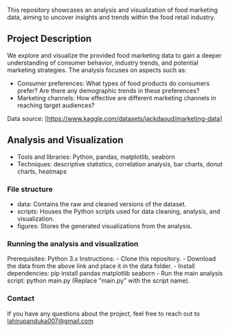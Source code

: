 This repository showcases an analysis and visualization of food marketing data, aiming to uncover insights and trends within the food retail industry.

## Project Description

We explore and visualize the provided food marketing data to gain a deeper understanding of consumer behavior, industry trends, and potential marketing strategies. The analysis focuses on aspects such as:

- Consumer preferences: What types of food products do consumers prefer? Are there any demographic trends in these preferences?
- Marketing channels: How effective are different marketing channels in reaching target audiences?

Data source: [https://www.kaggle.com/datasets/jackdaoud/marketing-data]

## Analysis and Visualization

- Tools and libraries: Python, pandas, matplotlib, seaborn
- Techniques: descriptive statistics, correlation analysis, bar charts, donut charts, heatmaps

### File structure

  - data: Contains the raw and cleaned versions of the dataset.
  - scripts: Houses the Python scripts used for data cleaning, analysis, and visualization.
  - figures: Stores the generated visualizations from the analysis.

### Running the analysis and visualization

Prerequisites: Python 3.x
Instructions: 
    - Clone this repository.
    - Download the data from the above link and place it in the data folder.
    - Install dependencies: pip install pandas matplotlib seaborn
    - Run the main analysis script: python main.py (Replace "main.py" with the script name).

### Contact

If you have any questions about the project, feel free to reach out to lahirupanduka007@gmail.com
